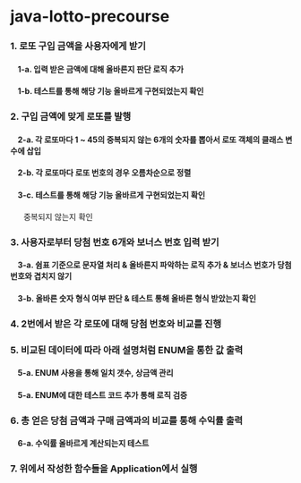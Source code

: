 # java-lotto-precourse

### 1. 로또 구입 금액을 사용자에게 받기

####  &nbsp;&nbsp;&nbsp;&nbsp;1-a. 입력 받은 금액에 대해 올바른지 판단 로직 추가

####  &nbsp;&nbsp;&nbsp;&nbsp;1-b. 테스트를 통해 해당 기능 올바르게 구현되었는지 확인

### 2. 구입 금액에 맞게 로또를 발행

####  &nbsp;&nbsp;&nbsp;&nbsp;2-a. 각 로또마다 1 ~ 45의 중복되지 않는 6개의 숫자를 뽑아서 로또 객체의 클래스 변수에 삽입

####  &nbsp;&nbsp;&nbsp;&nbsp;2-b. 각 로또마다 로또 번호의 경우 오름차순으로 정렬

####  &nbsp;&nbsp;&nbsp;&nbsp;3-c. 테스트를 통해 해당 기능 올바르게 구현되었는지 확인

&nbsp;&nbsp;&nbsp;&nbsp;&nbsp;&nbsp;중복되지 않는지 확인

### 3. 사용자로부터 당첨 번호 6개와 보너스 번호 입력 받기

####  &nbsp;&nbsp;&nbsp;&nbsp;3-a. 쉼표 기준으로 문자열 처리 & 올바른지 파악하는 로직 추가 & 보너스 번호가 당첨 번호와 겹치지 않기

####  &nbsp;&nbsp;&nbsp;&nbsp;3-b. 올바른 숫자 형식 여부 판단 & 테스트 통해 올바른 형식 받았는지 확인

### 4. 2번에서 받은 각 로또에 대해 당첨 번호와 비교를 진행

### 5. 비교된 데이터에 따라 아래 설명처럼 ENUM을 통한 값 출력

####  &nbsp;&nbsp;&nbsp;&nbsp;5-a. ENUM 사용을 통해 일치 갯수, 상금액 관리

####  &nbsp;&nbsp;&nbsp;&nbsp;5-a. ENUM에 대한 테스트 코드 추가 통해 로직 검증

### 6. 총 얻은 당첨 금액과 구매 금액과의 비교를 통해 수익률 출력

#### &nbsp;&nbsp;&nbsp;&nbsp;6-a. 수익률 올바르게 계산되는지 테스트

### 7. 위에서 작성한 함수들을 Application에서 실행












    